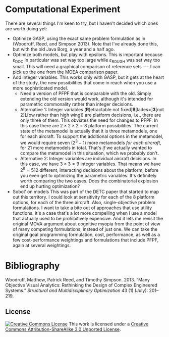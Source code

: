 Computational Experiment
========================

There are several things I'm keen to try, but I haven't decided which ones are worth doing yet:

-   Optimize GASP, using the exact same problem formulation as in (Woodruff, Reed, and Simpson 2013). Note that I've already done this, but with the old Java Borg, a year and a half ago.
-   Optimize both models, but play with epsilons. This is important because *ɛ*<sub>DOC</sub> in particular was set way too large while *ɛ*<sub>ROUGH</sub> was set way too small. This will need a graphical comparison of reference sets --- I can pick up the one from the MOEA comparison paper.
-   Add integer variables. This works only with GASP, but it gets at the heart of the study, the new possibilities that come in reach when you use a more sophisticated model.
    -   Need a version of PFPF that is comparable with the old. Simply extending the old version would work, although it's intended for parametric commonality rather than integer decisions.
    -   Alternative 1: Integer variables (**R**[etractable not fixed]**B**[lades=]**3**[not 2]**L**[ow rather than high wing]) are platform decisions, i.e., there are only three of them. This obviates the need for changes to PFPF. In this case there are 2 × 2 × 2 = 8 platform possibilities. The current state of the metamodel is actually that it is three metamodels, one for each aircraft. To support the additional options in the metamodel, we would require seven (2<sup>3</sup> − 1) more metamodels *for each aircraft*, for 21 more metamodels in total. That's *if* we actually wanted to compare the metamodel in this situation, which we probably don't.
    -   Alternative 2: Integer variables are individual aircraft decisions. In this case, we have 3 × 3 = 9 integer variables. That means we have 2<sup>9</sup> = 512 different, interacting decisions about the platform, before you even get to optimizing the parametric variables. It's definitely worth comparing the two cases. Does the combinatorial explosion end up hurting optimization?
-   Sobol' on models This was part of the DETC paper that started to map out this territory. I could look at sensitivity for each of the 8 platform options, for each of the three aircraft. Also, single-objective problem formulations. I want to take a bite out of approaches that use utility functions. It's a case that's a lot more compelling when I use a model that actually used to be prohibitively expensive. And it lets me revisit the original MOVA argument about cognitive myopia from the point of view of many competing formulations, instead of just one. We can take the original goal programming formulation, cost, performance, as well as a few cost-performance weightings and formulations that include PFPF, again at several weightings.

Bibliography
============

Woodruff, Matthew, Patrick Reed, and Timothy Simpson. 2013. “Many Objective Visual Analytics: Rethinking the Design of Complex Engineered Systems.” *Structural and Multidisciplinary Optimization* 43 (1) (July): 201–219.

License
-------

[![Creative Commons License](http://i.creativecommons.org/l/by-sa/3.0/88x31.png)](http://creativecommons.org/licenses/by-sa/3.0/deed.en_US)
This work is licensed under a [Creative Commons Attribution-ShareAlike 3.0 Unported License](http://creativecommons.org/licenses/by-sa/3.0/deed.en_US).
